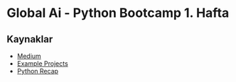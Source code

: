 # Global Ai - Python Bootcamp 1. Hafta

## Kaynaklar
- [Medium](https://medium.com/mlearning-ai/top-10-python-libraries-for-machine-learning-and-ai-cf919884defc)
- [Example Projects](https://www.guru99.com/python-projects-for-beginners.html)
- [Python Recap](https://www.youtube.com/watch?v=snOSfegorOQ)